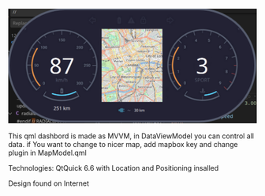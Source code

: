 ![alt text](final.png)

This qml dashbord is made as MVVM, in DataViewModel you can control all data. if You want to change to nicer map, add mapbox key and change plugin in MapModel.qml

Technologies:
QtQuick 6.6 with Location and Positioning insalled

Design found on Internet